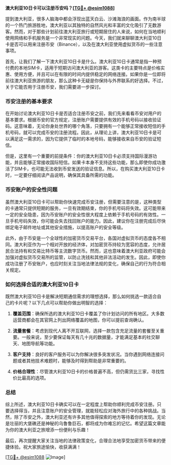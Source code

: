 **澳大利亚10日卡可以注册币安吗？[[TG💪+ @esim1088](https://t.me/s/esim1088)]**

提到澳大利亚，很多人脑海中都会浮现出蓝天白云、沙滩海浪的画面。作为南半球的一个热门旅游胜地，澳大利亚以其独特的自然风光和丰富的文化吸引了无数游客。然而，对于那些计划前往澳大利亚旅行或短期居住的人来说，如何在当地顺利使用网络和手机服务是一个非常现实的问题。今天，我们就来聊聊澳大利亚10日卡是否可以用来注册币安（Binance），以及在澳大利亚使用虚拟货币的一些注意事项。

首先，让我们了解一下澳大利亚10日卡是什么。澳大利亚10日卡通常是指一种预付费的本地SIM卡，适用于短期访问澳大利亚的游客。这类卡的主要特点是价格实惠、使用方便，并且可以在有限的时间内提供稳定的网络连接。如果你是一位即将前往澳大利亚旅游的朋友，那么这种卡无疑是你保持与外界联系的好选择。不过，关于它能否用于注册币安，我们需要进一步探讨。

### 币安注册的基本要求

在开始讨论澳大利亚10日卡是否适合注册币安之前，我们先来看看币安对用户的基本要求。根据币安的官方规定，注册账户需要提供有效的手机号码以接收验证码。这意味着，无论你身处世界的哪个角落，只要拥有一个能够正常接收短信的手机号码，就可以完成币安的注册流程。因此，从理论上讲，澳大利亚10日卡是可以满足这一需求的，因为它提供了临时的本地号码，能够接收来自币安的验证短信。

但是，这里有一个重要的前提条件：你的澳大利亚10日卡必须支持国际漫游功能，并且能够正常接收国际短信。如果卡本身不支持这些功能，那么即使你成功激活了SIM卡，也可能无法收到币安发送的验证信息。所以，在购买澳大利亚10日卡时，一定要仔细阅读产品说明，确保其具备所需的功能。

### 币安账户的安全性问题

虽然澳大利亚10日卡可以帮助你快速完成币安注册，但需要注意的是，这种类型的卡通常只提供短期的服务，一旦有效期结束，你的手机号码将失效。这可能带来一定的安全隐患，因为币安账户的安全性很大程度上依赖于手机号码的有效性。一旦手机号码失效，你可能会失去找回账户的能力。因此，建议你在注册完成后尽快绑定电子邮件地址或其他安全措施，以提高账户的安全等级。

此外，由于币安是一个全球性的加密货币交易平台，各国对虚拟货币的态度各不相同。澳大利亚作为一个相对开放的经济体，对加密货币持较为宽容的态度，允许居民合法持有和交易比特币等主流数字货币。然而，这也意味着澳大利亚政府可能会加强对虚拟货币交易所的监管，以防止洗钱和其他非法活动的发生。因此，即使你成功注册了币安账户，也应时刻关注当地法律法规的变化，确保自己的行为符合相关规定。

### 如何选择合适的澳大利亚10日卡

既然澳大利亚10日卡是解决短期通信需求的理想选择，那么如何挑选一款适合自己的卡片呢？以下几点可以帮助你做出明智的选择：

1. **覆盖范围**：确保所选的澳大利亚10日卡覆盖了你计划访问的所有地区。大多数运营商都会在其官网上列出网络覆盖的地图，你可以提前查询确认。
   
2. **流量套餐**：考虑到现代人离不开互联网，选择一款包含充足流量的套餐至关重要。一般来说，至少要保证每天有几十兆的数据量，才能满足基本的社交聊天、地图导航等功能。

3. **客户支持**：良好的客户服务可以为你解决很多突发状况。当你遇到网络连接问题或者其他技术难题时，能够及时得到帮助是非常重要的。

4. **价格合理性**：尽管澳大利亚10日卡的价格普遍不高，但仍需货比三家，寻找性价比最高的选项。

### 总结

综上所述，澳大利亚10日卡确实可以在一定程度上帮助你顺利完成币安注册。只要选择得当，并且注意账户的安全管理，就能轻松应对海外旅行中的各种挑战。当然，除了币安之外，澳大利亚还有许多其他值得探索的地方等待着你的发现。无论是壮丽的大堡礁还是神秘的乌鲁鲁巨石，都将成为你难忘的记忆。希望这篇文章能为你的澳大利亚之旅增添一份便利与乐趣！

最后，再次提醒大家关注当地的法律政策变化，合理合法地享受加密货币带来的便捷体验。祝大家旅途愉快，收获满满！

[[TG💪+ @esim1088](https://t.me/s/esim1088) ![Image](https://i.postimg.cc/4NQfJmqS/Snipaste-2025-05-13-00-14-12.png)]